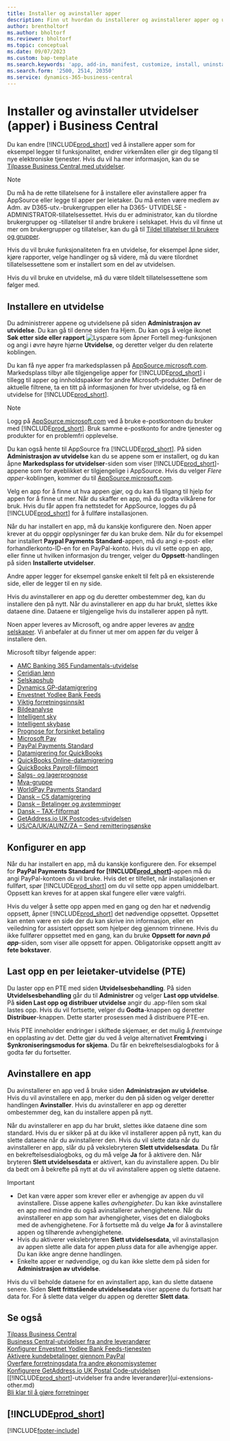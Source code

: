 ```yaml
---
title: Installer og avinstaller apper
description: Finn ut hvordan du installerer og avinstallerer apper og utvidelser i Business Central.
author: brentholtorf
ms.author: bholtorf
ms.reviewer: bholtorf
ms.topic: conceptual
ms.date: 09/07/2023
ms.custom: bap-template
ms.search.keywords: 'app, add-in, manifest, customize, install, uninstall'
ms.search.form: '2500, 2514, 20350'
ms.service: dynamics-365-business-central
---
```


# Installer og avinstaller utvidelser (apper) i Business Central

Du kan endre [!INCLUDE[prod_short](includes/prod_short.md)] ved å installere apper som for eksempel legger til funksjonalitet, endrer virkemåten eller gir deg tilgang til nye elektroniske tjenester. Hvis du vil ha mer informasjon, kan du se [Tilpasse Business Central med utvidelser](ui-extensions.md).

> [!NOTE]
> Du må ha de rette tillatelsene for å installere eller avinstallere apper fra AppSource eller legge til apper per leietaker. Du må enten være medlem av Adm. av D365-utv.-brukergruppen eller ha D365- UTVIDELSE - ADMINISTRATOR-tillatelsessettet. Hvis du er administrator, kan du tilordne brukergrupper og -tillatelser til andre brukere i selskapet. Hvis du vil finne ut mer om brukergrupper og tillatelser, kan du gå til [Tildel tillatelser til brukere og grupper](ui-define-granular-permissions.md).
>
> Hvis du vil bruke funksjonaliteten fra en utvidelse, for eksempel åpne sider, kjøre rapporter, velge handlinger og så videre, må du være tilordnet tillatelsessettene som er installert som en del av utvidelsen.

Hvis du vil bruke en utvidelse, må du være tildelt tillatelsessettene som følger med.

## <a name="install"></a>Installere en utvidelse

Du administrerer appene og utvidelsene på siden **Administrasjon av utvidelse**. Du kan gå til denne siden fra Hjem. Du kan ogs å velge ikonet **Søk etter side eller rapport** ![Lyspære som åpner Fortell meg-funksjonen](media/ui-search/search_small.png "Fortell hva du vil gjøre") og angi i øvre høyre hjørne **Utvidelse**, og deretter velger du den relaterte koblingen.  

Du kan få nye apper fra markedsplassen på [AppSource.microsoft.com](https://go.microsoft.com/fwlink/?linkid=2081646). Markedsplass tilbyr alle tilgjengelige apper for [!INCLUDE[prod_short](includes/prod_short.md)] i tillegg til apper og innholdspakker for andre Microsoft-produkter. Definer de aktuelle filtrene, ta en titt på informasjonen for hver utvidelse, og få en utvidelse for [!INCLUDE[prod_short](includes/prod_short.md)].  

> [!NOTE]  
> Logg på [AppSource.microsoft.com](https://appsource.microsoft.com/) ved å bruke e-postkontoen du bruker med [!INCLUDE[prod_short](includes/prod_short.md)]. Bruk samme e-postkonto for andre tjenester og produkter for en problemfri opplevelse.  

Du kan også hente til AppSource fra [!INCLUDE[prod_short](includes/prod_short.md)]. På siden **Administrasjon av utvidelse** kan du se appene som er installert, og du kan åpne **Markedsplass for utvidelser**-siden som viser [!INCLUDE[prod_short](includes/prod_short.md)]-appene som for øyeblikket er tilgjengelige i AppSource. Hvis du velger *Flere apper*-koblingen, kommer du til [AppSource.microsoft.com](https://go.microsoft.com/fwlink/?linkid=2081646).  

Velg en app for å finne ut hva appen gjør, og du kan få tilgang til hjelp for appen for å finne ut mer. Når du skaffer en app, må du godta vilkårene for bruk. Hvis du får appen fra nettstedet for AppSource, logges du på [!INCLUDE[prod_short](includes/prod_short.md)] for å fullføre installasjonen.  

Når du har installert en app, må du kanskje konfigurere den. Noen apper krever at du oppgir opplysninger før du kan bruke dem. Når du for eksempel har installert **Paypal Payments Standard**-appen, må du angi e-post- eller forhandlerkonto-ID-en for en PayPal-konto. Hvis du vil sette opp en app, eller finne ut hvilken informasjon du trenger, velger du **Oppsett**-handlingen på siden **Installerte utvidelser**.  

Andre apper legger for eksempel ganske enkelt til felt på en eksisterende side, eller de legger til en ny side.

Hvis du avinstallerer en app og du deretter ombestemmer deg, kan du installere den på nytt. Når du avinstallerer en app du har brukt, slettes ikke dataene dine. Dataene er tilgjengelige hvis du installerer appen på nytt.

Noen apper leveres av Microsoft, og andre apper leveres av [andre selskaper](ui-extensions-other.md). Vi anbefaler at du finner ut mer om appen før du velger å installere den.

Microsoft tilbyr følgende apper:

* [AMC Banking 365 Fundamentals-utvidelse](ui-extensions-amc-banking.md)
* [Ceridian lønn](ui-extensions-ceridian-payroll.md)
* [Selskapshub](ui-extensions-company-hub.md)  
* [Dynamics GP-datamigrering](ui-extensions-dynamicsgp-data-migration.md)
* [Envestnet Yodlee Bank Feeds](ui-extensions-yodlee-bank-feeds.md)
* [Viktig forretningsinnsikt](ui-extensions-essential-business-insights.md)
* [Bildeanalyse](ui-extensions-image-analyzer.md)
* [Intelligent sky](ui-extensions-data-replication.md)
* [Intelligent skybase](ui-extensions-intelligent-cloud.md)  
* [Prognose for forsinket betaling](ui-extensions-late-payment-prediction.md)
* [Microsoft Pay](ui-extensions-microsoft-pay-payments.md)
* [PayPal Payments Standard](ui-extensions-paypal-payments-standard.md)
* [Datamigrering for QuickBooks](ui-extensions-quickbooks-data-migration.md)
* [QuickBooks Online-datamigrering](ui-extensions-quickbooks-online-data-migration.md)
* [QuickBooks Payroll-filimport](ui-extensions-quickbooks-payroll.md)
* [Salgs- og lagerprognose](ui-extensions-sales-forecast.md)
* [Mva-gruppe](ui-extensions-vat-group.md)
* [WorldPay Payments Standard](ui-extensions-worldpay-payments-standard.md)
* [Dansk – C5 datamigrering](ui-extensions-c5-data-migration.md)
* [Dansk – Betalinger og avstemminger](ui-extensions-payments-reconciliation-formats-dk.md)
* [Dansk – TAX-filformat](ui-extensions-tax-file-formats-dk.md)
* [GetAddress.io UK Postcodes-utvidelsen](LocalFunctionality/UnitedKingdom/ui-extensions-getaddressio.md)  
* [US/CA/UK/AU/NZ/ZA – Send remitteringsønske](ui-extensions-send-remittance-advice.md)

## Konfigurer en app

Når du har installert en app, må du kanskje konfigurere den. For eksempel for **PayPal Payments Standard for [!INCLUDE[prod_short](includes/prod_short.md)]**-appen må du angi PayPal-kontoen du vil bruke. Hvis det er tilfellet, når installasjonen er fullført, spør [!INCLUDE[prod_short](includes/prod_short.md)] om du vil sette opp appen umiddelbart. Oppsett kan kreves for at appen skal fungere eller være valgfri.

Hvis du velger å sette opp appen med en gang og den har et nødvendig oppsett, åpner [!INCLUDE[prod_short](includes/prod_short.md)] det nødvendige oppsettet. Oppsettet kan enten være en side der du kan skrive inn informasjon, eller en veiledning for assistert oppsett som hjelper deg gjennom trinnene. Hvis du ikke fullfører oppsettet med en gang, kan du bruke **Oppsett for _navn på app_**-siden, som viser alle oppsett for appen. Obligatoriske oppsett angitt av **fete bokstaver**.

## Last opp en per leietaker-utvidelse (PTE)

Du laster opp en PTE med siden **Utvidelsesbehandling**. På siden **Utvidelsesbehandling** går du til **Administrer** og velger **Last opp utvidelse**. På **siden Last opp og distribuer utvidelse** angir du .app-filen som skal lastes opp. Hvis du vil fortsette, velger du **Godta**-knappen og deretter **Distribuer**-knappen. Dette starter prosessen med å distribuere PTE-en.

Hvis PTE inneholder endringer i skiftede skjemaer, er det mulig å *fremtvinge* en opplasting av det. Dette gjør du ved å velge alternativet **Fremtving** i **Synkroniseringsmodus for skjema**. Du får en bekreftelsesdialogboks for å godta før du fortsetter.  

## Avinstallere en app

Du avinstallerer en app ved å bruke siden **Administrasjon av utvidelse**. Hvis du vil avinstallere en app, merker du den på siden og velger deretter handlingen **Avinstaller**. Hvis du avinstallerer en app og deretter ombestemmer deg, kan du installere appen på nytt.

Når du avinstallerer en app du har brukt, slettes ikke dataene dine som standard. Hvis du er sikker på at du ikke vil installerer appen på nytt, kan du slette dataene når du avinstallerer den. Hvis du vil slette data når du avinstallerer en app, slår du på vekslebryteren **Slett utvidelsesdata**. Du får en bekreftelsesdialogboks, og du må velge **Ja** for å aktivere den. Når bryteren **Slett utvidelsesdata** er aktivert, kan du avinstallere appen. Du blir da bedt om å bekrefte på nytt at du vil avinstallere appen og slette dataene.

> [!IMPORTANT]  
> * Det kan være apper som krever eller er avhengige av appen du vil avinstallere. Disse appene kalles *avhengigheter*. Du kan ikke avinstallere en app med mindre du også avinstallerer avhengighetene. Når du avinstallerer en app som har avhengigheter, vises det en dialogboks med de avhengighetene. For å fortsette må du velge **Ja** for å avinstallere appen og tilhørende avhengighetene.
> * Hvis du aktiverer vekslebryteren **Slett utvidelsesdata**, vil avinstallasjon av appen slette alle data for appen *pluss* data for alle avhengige apper. Du kan ikke angre denne handlingen.
> * Enkelte apper er nødvendige, og du kan ikke slette dem på siden for **Administrasjon av utvidelse**.  

Hvis du vil beholde dataene for en avinstallert app, kan du slette dataene senere. Siden **Slett frittstående utvidelsesdata** viser appene du fortsatt har data for. For å slette data velger du appen og deretter **Slett data**. 

## Se også

[Tilpass Business Central](ui-customizing-overview.md)  
[Business Central-utvidelser fra andre leverandører](ui-extensions-other.md)  
[Konfigurer Envestnet Yodlee Bank Feeds-tjenesten](bank-how-setup-bank-statement-service.md)  
[Aktivere kundebetalinger gjennom PayPal](sales-how-enable-payment-service-extensions.md)  
[Overføre forretningsdata fra andre økonomisystemer](across-import-data-configuration-packages.md)  
[Konfigurere GetAddress.io UK Postal Code-utvidelsen](LocalFunctionality/UnitedKingdom/uk-setup-postal-code-service.md)  
[[!INCLUDE[prod_short](includes/prod_short.md)]-utvidelser fra andre leverandører](ui-extensions-other.md)  
[Bli klar til å gjøre forretninger](ui-get-ready-business.md)  

## [!INCLUDE[prod_short](includes/free_trial_md.md)]  


[!INCLUDE[footer-include](includes/footer-banner.md)]

